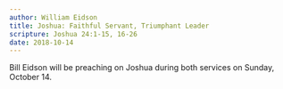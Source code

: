 ```yaml
---
author: William Eidson
title: Joshua: Faithful Servant, Triumphant Leader
scripture: Joshua 24:1-15, 16-26
date: 2018-10-14
---
```


Bill Eidson will be preaching on Joshua during both services on Sunday, October 14.
